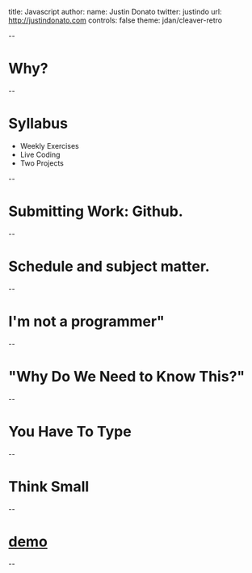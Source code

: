 title: Javascript 
author:
  name: Justin Donato
  twitter: justindo
  url: http://justindonato.com
controls: false
theme: jdan/cleaver-retro

--

Why?
====

--

Syllabus
===

- Weekly Exercises
- Live Coding
- Two Projects

--

Submitting Work: Github.
===

--

Schedule and subject matter.
===

--

I'm not a programmer"
===

-- 

"Why Do We Need to Know This?"
===

--

You Have To Type
====

--

Think Small
====

--

[demo](http://miniatureape.github.io/facecontroller/)
===

--
